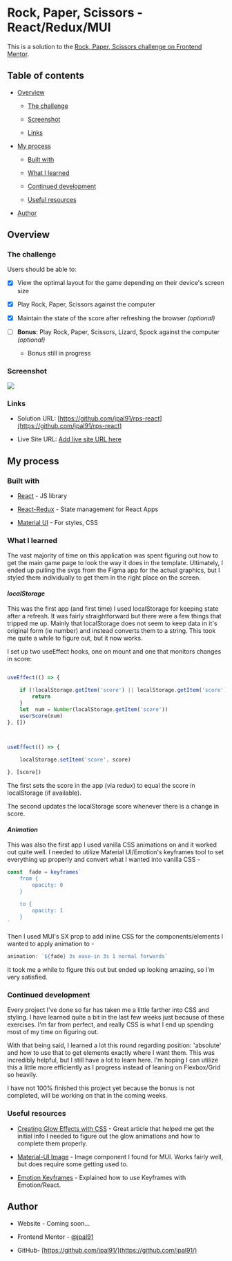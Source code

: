 # Rock, Paper, Scissors - React/Redux/MUI

  

This is a solution to the [Rock, Paper, Scissors challenge on Frontend Mentor](https://www.frontendmentor.io/challenges/rock-paper-scissors-game-pTgwgvgH).

  

## Table of contents

  

- [Overview](#overview)

	- [The challenge](#the-challenge)

	- [Screenshot](#screenshot)

	- [Links](#links)

- [My process](#my-process)

	- [Built with](#built-with)

	- [What I learned](#what-i-learned)

	- [Continued development](#continued-development)

	- [Useful resources](#useful-resources)

- [Author](#author)



 

  

## Overview

  

### The challenge

  

Users should be able to:

  

- [x] View the optimal layout for the game depending on their device's screen size

- [x] Play Rock, Paper, Scissors against the computer

- [x] Maintain the state of the score after refreshing the browser _(optional)_

-  [ ] **Bonus**: Play Rock, Paper, Scissors, Lizard, Spock against the computer _(optional)_
	- Bonus still in progress
  

### Screenshot

  

![](./images/screenshot.jpg)
  

### Links

  

- Solution URL: [https://github.com/jpal91/rps-react](https://github.com/jpal91/rps-react)

- Live Site URL: [Add live site URL here](https://your-live-site-url.com)

  

## My process

  

### Built with


- [React](https://reactjs.org/) - JS library

- [React-Redux](https://react-redux.js.org/) - State management for React Apps

- [Material UI](https://mui.com/material-ui/) - For styles, CSS


  

### What I learned

 The vast majority of time on this application was spent figuring out how to get the main game page to look the way it does in the template. Ultimately, I ended up pulling the svgs from the Figma app for the actual graphics, but I styled them individually to get them in the right place on the screen.

#### *localStorage*

This was the first app (and first time) I used localStorage for keeping state after a refresh. It was fairly straightforward but there were a few things that tripped me up. Mainly that localStorage does not seem to keep data in it's original form (ie number) and instead converts them to a string. This took me quite a while to figure out, but it now works. 

  

I set up two useEffect hooks, one on mount and one that monitors changes in score:

```js

useEffect(() => {

	if (!localStorage.getItem('score') || localStorage.getItem('score') === '0'){
		return
	}
	let  num = Number(localStorage.getItem('score'))
	userScore(num)
}, [])

  

useEffect(() => {

	localStorage.setItem('score', score)

}, [score])

```

The first sets the score in the app (via redux) to equal the score in localStorage (if available).

The second  updates the localStorage score whenever there is a change in score.

  
#### *Animation*
This was also the first app I used vanilla CSS animations on and it worked out quite well. I needed to utilize Material UI/Emotion's keyframes tool to set everything up properly and convert what I wanted into vanilla CSS -

```js
const  fade = keyframes`
	from {
		opacity: 0
	}

	to {
		opacity: 1
	}
`
```
Then I used MUI's SX prop to add inline CSS for the components/elements I wanted to apply animation to -

```js
animation: `${fade} 3s ease-in 3s 1 normal forwards`
```
 
 It took me a while to figure this out but ended up looking amazing, so I'm very satisfied. 

### Continued development

  

Every project I've done so far has taken me a little farther into CSS and styling. I have learned quite a bit in the last few weeks just because of these exercises. I'm far from perfect, and really CSS is what I end up spending most of my time on figuring out.

With that being said, I learned a lot this round regarding position: 'absolute' and how to use that to get elements exactly where I want them. This was incredibly helpful, but I still have a lot to learn here. I'm hoping I can utilize this a little more efficiently as I progress instead of leaning on Flexbox/Grid so heavily. 

I have not 100% finished this project yet because the bonus is not completed, will be working on that in the coming weeks. 
  

### Useful resources

  

- [Creating Glow Effects with CSS](https://codersblock.com/blog/creating-glow-effects-with-css/) - Great article that helped me get the initial info I needed to figure out the glow animations and how to complete them properly.

- [Material-UI Image](https://www.npmjs.com/package/material-ui-image) - Image component I found for MUI. Works fairly well, but does require some getting used to. 

- [Emotion Keyframes](https://emotion.sh/docs/keyframes) - Explained how to use Keyframes with Emotion/React.

  

## Author

  

- Website - Coming soon...

- Frontend Mentor - [@jpal91](https://www.frontendmentor.io/profile/jpal91)

- GitHub- [https://github.com/jpal91/](https://github.com/jpal91/)